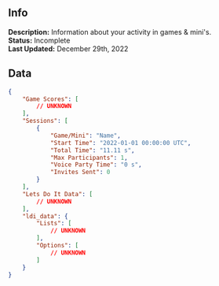 ## Info
**Description:** Information about your activity in games & mini's.\
**Status:** Incomplete\
**Last Updated:** December 29th, 2022

## Data
```json
{
    "Game Scores": [
        // UNKNOWN
    ],
    "Sessions": [
        {
            "Game/Mini": "Name",
            "Start Time": "2022-01-01 00:00:00 UTC",
            "Total Time": "11.11 s",
            "Max Participants": 1,
            "Voice Party Time": "0 s",
            "Invites Sent": 0
        }
    ],
    "Lets Do It Data": [
        // UNKNOWN
    ],
    "ldi_data": {
        "Lists": [
            // UNKNOWN
        ],
        "Options": [
            // UNKNOWN
        ]
    }
}
```